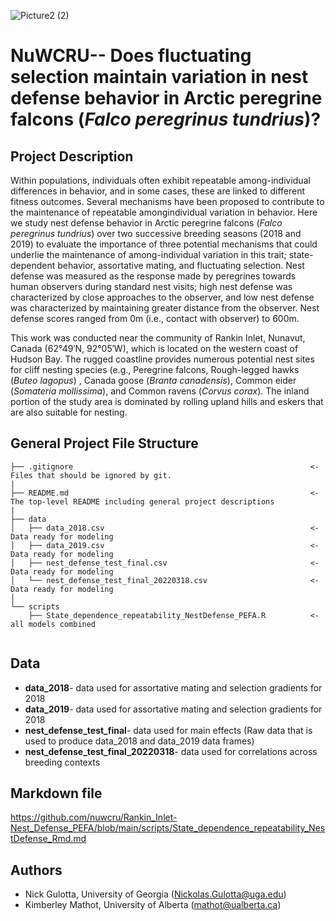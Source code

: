 

![Picture2 (2)](https://user-images.githubusercontent.com/56907107/168872856-4bbd7c7d-eb2d-42dc-ab8c-79e7b97adba5.jpg)

# NuWCRU-- Does fluctuating selection maintain variation in nest defense behavior in Arctic peregrine falcons (_Falco peregrinus tundrius_)?

## Project Description
Within populations, individuals often exhibit repeatable among-individual differences in behavior, and in some cases, these are linked to different fitness outcomes. Several mechanisms have been proposed to contribute to the maintenance of repeatable amongindividual variation in behavior. Here we study nest defense behavior in Arctic peregrine falcons (_Falco peregrinus tundrius_) over two successive breeding seasons (2018 and 2019) to evaluate the importance of three potential mechanisms that could underlie the maintenance of among-individual variation in this trait; state-dependent behavior, assortative mating, and fluctuating selection. Nest defense was measured as the response made by peregrines towards human observers during standard nest visits; high nest defense was characterized by close approaches to the observer, and low nest defense was characterized by maintaining greater distance from the observer. Nest defense scores ranged from 0m (i.e., contact with observer) to 600m.

This work was conducted near the community of Rankin Inlet, Nunavut, Canada (62°49′N, 92°05′W), which is located on the western coast of Hudson Bay. The rugged coastline provides numerous potential nest sites for cliff nesting species (e.g., Peregrine falcons, Rough-legged hawks (_Buteo lagopus_) , Canada goose (_Branta canadensis_), Common eider (_Somateria mollissima_), and Common ravens (_Corvus corax_). The inland portion of the study area is dominated by rolling upland hills and eskers that are also suitable for nesting. 


## General Project File Structure

```
├── .gitignore                                                     <- Files that should be ignored by git. 
|
├── README.md                                                      <- The top-level README including general project descriptions
|
├── data
│   ├── data_2018.csv                                              <- Data ready for modeling
│   ├── data_2019.csv                                              <- Data ready for modeling
│   ├── nest_defense_test_final.csv                                <- Data ready for modeling
│   └── nest_defense_test_final_20220318.csv                       <- Data ready for modeling
│
└── scripts
    ├── State_dependence_repeatability_NestDefense_PEFA.R          <- all models combined


```

## Data 
  * **data_2018**- data used for assortative mating and selection gradients for 2018
  * **data_2019**- data used for assortative mating and selection gradients for 2018 
  * **nest_defense_test_final**- data used for main effects (Raw data that is used to produce data_2018 and data_2019 data frames)
  * **nest_defense_test_final_20220318**- data used for correlations across breeding contexts

## Markdown file

https://github.com/nuwcru/Rankin_Inlet-Nest_Defense_PEFA/blob/main/scripts/State_dependence_repeatability_NestDefense_Rmd.md

## Authors
* Nick Gulotta, University of Georgia (Nickolas.Gulotta@uga.edu)
* Kimberley Mathot, University of Alberta (mathot@ualberta.ca)


